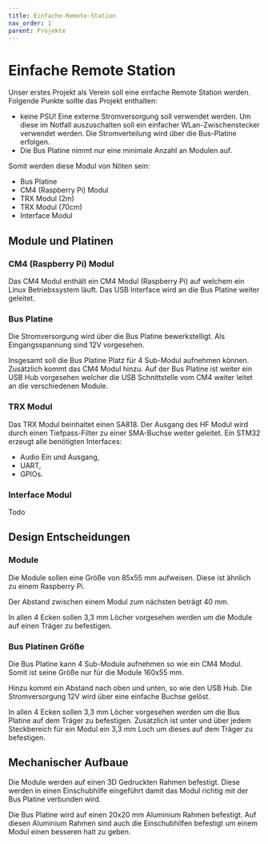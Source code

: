 ```yaml
---
title: Einfache-Remote-Station
nav_order: 1
parent: Projekte
---
```


# Einfache Remote Station

Unser erstes Projekt als Verein soll eine einfache Remote Station werden. Folgende Punkte sollte das Projekt enthalten:

- keine PSU! Eine externe Stromversorgung soll verwendet werden. Um diese im Notfall auszuschalten soll ein einfacher WLan-Zwischenstecker verwendet werden. Die Stromverteilung wird über die Bus-Platine erfolgen.
- Die Bus Platine nimmt nur eine minimale Anzahl an Modulen auf.

Somit werden diese Modul von Nöten sein:

- Bus Platine
- CM4 (Raspberry Pi) Modul
- TRX Modul (2m)
- TRX Modul (70cm)
- Interface Modul

## Module und Platinen

### CM4 (Raspberry Pi) Modul

Das CM4 Modul enthält ein CM4 Modul (Raspberry Pi) auf welchem ein Linux Betriebssystem läuft. Das USB Interface wird an die Bus Platine weiter geleitet.

### Bus Platine

Die Stromversorgung wird über die Bus Platine bewerkstelligt. Als Eingangsspannung sind 12V vorgesehen.

Insgesamt soll die Bus Platine Platz für 4 Sub-Modul aufnehmen können. Zusätzlich kommt das CM4 Modul hinzu.
Auf der Bus Platine ist weiter ein USB Hub vorgesehen welcher die USB Schnittstelle vom CM4 weiter leitet an die verschiedenen Module.

### TRX Modul

Das TRX Modul beinhaltet einen SA818. Der Ausgang des HF Modul wird durch einen Tiefpass-Filter zu einer SMA-Buchse weiter geleitet.
Ein STM32 erzeugt alle benötigten Interfaces:
- Audio Ein und Ausgang,
- UART,
- GPIOs.

### Interface Modul

Todo


## Design Entscheidungen

### Module

Die Module sollen eine Größe von 85x55 mm aufweisen. Diese ist ähnlich zu einem Raspberry Pi.

Der Abstand zwischen einem Modul zum nächsten beträgt 40 mm.

In allen 4 Ecken sollen 3,3 mm Löcher vorgesehen werden um die Module auf einen Träger zu befestigen.

### Bus Platinen Größe

Die Bus Platine kann 4 Sub-Module aufnehmen so wie ein CM4 Modul. Somit ist seine Größe nur für die Module 160x55 mm.

Hinzu kommt ein Abstand nach oben und unten, so wie den USB Hub.
Die Stromversorgung 12V wird über eine einfache Buchse gelöst.

In allen 4 Ecken sollen 3,3 mm Löcher vorgesehen werden um die Bus Platine auf dem Träger zu befestigen.
Zusätzlich ist unter und über jedem Steckbereich für ein Modul ein 3,3 mm Loch um dieses auf dem Träger zu befestigen.

## Mechanischer Aufbaue

Die Module werden auf einen 3D Gedruckten Rahmen befestigt. Diese werden in einen Einschubhilfe eingeführt damit das Modul richtig mit der Bus Platine verbunden wird.

Die Bus Platine wird auf einen 20x20 mm Aluminium Rahmen befestigt. Auf diesen Aluminium Rahmen sind auch die Einschubhilfen befestigt um einem Modul einen besseren halt zu geben.
